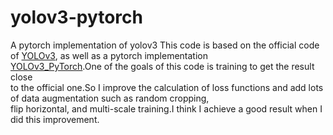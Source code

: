 # yolov3-pytorch
A pytorch implementation of yolov3 
This code is based on the official code of [YOLOv3](https://github.com/pjreddie/darknet), as well as a pytorch implementation <br>
[YOLOv3_PyTorch](https://github.com/BobLiu20/YOLOv3_PyTorch).One of the goals of this code is training to get the result close<br>
to the official one.So I improve the calculation of loss functions and add lots of data augmentation such as random cropping, <br>
flip horizontal, and multi-scale training.I think I achieve a good result when I did this improvement.

